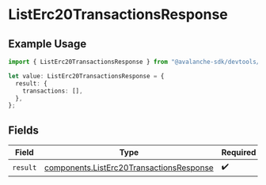# ListErc20TransactionsResponse

## Example Usage

```typescript
import { ListErc20TransactionsResponse } from "@avalanche-sdk/devtools/models/operations";

let value: ListErc20TransactionsResponse = {
  result: {
    transactions: [],
  },
};
```

## Fields

| Field                                                                                                | Type                                                                                                 | Required                                                                                             | Description                                                                                          |
| ---------------------------------------------------------------------------------------------------- | ---------------------------------------------------------------------------------------------------- | ---------------------------------------------------------------------------------------------------- | ---------------------------------------------------------------------------------------------------- |
| `result`                                                                                             | [components.ListErc20TransactionsResponse](../../models/components/listerc20transactionsresponse.md) | :heavy_check_mark:                                                                                   | N/A                                                                                                  |
